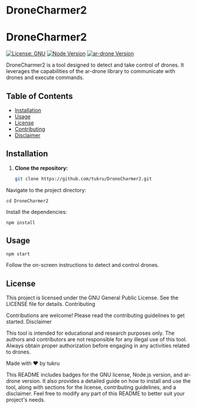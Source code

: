 # DroneCharmer2

# DroneCharmer2

[![License: GNU](https://img.shields.io/badge/License-GNU-yellow.svg)](https://www.gnu.org/licenses/)
[![Node Version](https://img.shields.io/badge/node-%3E%3D%2010.0.0-brightgreen)](https://nodejs.org/)
[![ar-drone Version](https://img.shields.io/badge/ar--drone-0.0.3-blue)](https://github.com/felixge/node-ar-drone)

DroneCharmer2 is a tool designed to detect and take control of drones. It leverages the capabilities of the ar-drone library to communicate with drones and execute commands.

## Table of Contents

- [Installation](#installation)
- [Usage](#usage)
- [License](#license)
- [Contributing](#contributing)
- [Disclaimer](#disclaimer)

## Installation

1. **Clone the repository:**

   ```bash
   git clone https://github.com/tukru/DroneCharmer2.git


Navigate to the project directory:

    cd DroneCharmer2


Install the dependencies:

    npm install

## Usage

    npm start

Follow the on-screen instructions to detect and control drones.

## License

This project is licensed under the GNU General Public License. See the LICENSE file for details.
Contributing

Contributions are welcome! Please read the contributing guidelines to get started.
Disclaimer

This tool is intended for educational and research purposes only. The authors and contributors are not responsible for any illegal use of this tool. Always obtain proper authorization before engaging in any activities related to drones.

Made with ❤️ by tukru

This README includes badges for the GNU license, Node.js version, and ar-drone version. It also provides a detailed guide on how to install and use the tool, along with sections for the license, contributing guidelines, and a disclaimer. Feel free to modify any part of this README to better suit your project's needs.
